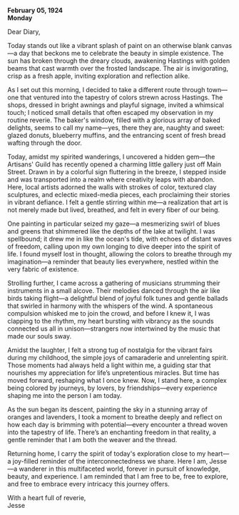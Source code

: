 
**February 05, 1924**  
**Monday**  

Dear Diary,

Today stands out like a vibrant splash of paint on an otherwise blank canvas—a day that beckons me to celebrate the beauty in simple existence. The sun has broken through the dreary clouds, awakening Hastings with golden beams that cast warmth over the frosted landscape. The air is invigorating, crisp as a fresh apple, inviting exploration and reflection alike.

As I set out this morning, I decided to take a different route through town—one that ventured into the tapestry of colors strewn across Hastings. The shops, dressed in bright awnings and playful signage, invited a whimsical touch; I noticed small details that often escaped my observation in my routine reverie. The baker's window, filled with a glorious array of baked delights, seems to call my name—yes, there they are, naughty and sweet: glazed donuts, blueberry muffins, and the entrancing scent of fresh bread wafting through the door. 

Today, amidst my spirited wanderings, I uncovered a hidden gem—the Artisans' Guild has recently opened a charming little gallery just off Main Street. Drawn in by a colorful sign fluttering in the breeze, I stepped inside and was transported into a realm where creativity leaps with abandon. Here, local artists adorned the walls with strokes of color, textured clay sculptures, and eclectic mixed-media pieces, each proclaiming their stories in vibrant defiance. I felt a gentle stirring within me—a realization that art is not merely made but lived, breathed, and felt in every fiber of our being.

One painting in particular seized my gaze—a mesmerizing swirl of blues and greens that shimmered like the depths of the lake at twilight. I was spellbound; it drew me in like the ocean's tide, with echoes of distant waves of freedom, calling upon my own longing to dive deeper into the spirit of life. I found myself lost in thought, allowing the colors to breathe through my imagination—a reminder that beauty lies everywhere, nestled within the very fabric of existence.

Strolling further, I came across a gathering of musicians strumming their instruments in a small alcove. Their melodies danced through the air like birds taking flight—a delightful blend of joyful folk tunes and gentle ballads that swirled in harmony with the whispers of the wind. A spontaneous compulsion whisked me to join the crowd, and before I knew it, I was clapping to the rhythm, my heart bursting with vibrancy as the sounds connected us all in unison—strangers now intertwined by the music that made our souls sway.

Amidst the laughter, I felt a strong tug of nostalgia for the vibrant fairs during my childhood, the simple joys of camaraderie and unrelenting spirit. Those moments had always held a light within me, a guiding star that nourishes my appreciation for life’s unpretentious miracles. But time has moved forward, reshaping what I once knew. Now, I stand here, a complex being colored by journeys, by lovers, by friendships—every experience shaping me into the person I am today.

As the sun began its descent, painting the sky in a stunning array of oranges and lavenders, I took a moment to breathe deeply and reflect on how each day is brimming with potential—every encounter a thread woven into the tapestry of life. There’s an enchanting freedom in that reality, a gentle reminder that I am both the weaver and the thread.

Returning home, I carry the spirit of today's exploration close to my heart—a joy-filled reminder of the interconnectedness we share. Here I am, Jesse—a wanderer in this multifaceted world, forever in pursuit of knowledge, beauty, and experience. I am reminded that I am free to be, free to explore, and free to embrace every intricacy this journey offers.

With a heart full of reverie,  
Jesse
